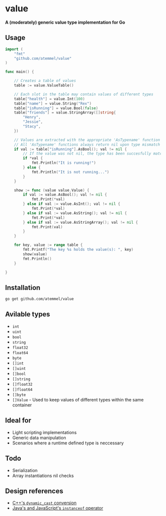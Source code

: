 # value

**A (moderately) generic value type implementation for Go**

## Usage

```go
import (
	"fmt"
	"github.com/atemmel/value"
)

func main() {

	// Creates a table of values
	table := value.ValueTable()

	// Each slot in the table may contain values of different types
	table["health"] = value.Int(100)
	table["name"] = value.String("Rex")
	table["isRunning"] = value.Bool(false)
	table["friends"] = value.StringArray([]string{
		"Henry",
		"Jessie",
		"Stacy",
	})

	// Values are extracted with the appropriate 'AsTypename' function
	// All 'AsTypename' functions always return nil upon type mismatch
	if val := table["isRunning"].AsBool(); val != nil {
		// If the value was not nil, the type has been succesfully matched
		if *val {
			fmt.Println("It is running!")
		} else {
			fmt.Println("It is not running...")
		}
	}

	show := func (value value.Value) {
		if val := value.AsBool(); val != nil {
			fmt.Print(*val)
		} else if val := value.AsInt(); val != nil {
			fmt.Print(*val)
		} else if val := value.AsString(); val != nil {
			fmt.Print(*val)
		} else if val := value.AsStringArray(); val != nil {
			fmt.Print(val)
		}
	}

	for key, value := range table {
		fmt.Printf("The key %s holds the value(s): ", key)
		show(value)
		fmt.Println()
	}

}

```

## Installation
```sh
go get github.com/atemmel/value
```

## Avilable types

* `int`
* `uint`
* `bool`
* `string`
* `float32`
* `float64`
* `byte`
* `[]int`
* `[]uint`
* `[]bool`
* `[]string`
* `[]float32`
* `[]float64`
* `[]byte`
* `[]Value` - Used to keep values of different types within the same container

## Ideal for

* Light scripting implementations
* Generic data manipulation
* Scenarios where a runtime defined type is neccessary

## Todo

* Serialization
* Array instantiations nil checks

## Design references

* [C++'s `dynamic_cast` conversion](https://en.cppreference.com/w/cpp/language/dynamic_cast)
* [Java's and JavaScript's `instanceof` operator](https://developer.mozilla.org/en-US/docs/Web/JavaScript/Reference/Operators/instanceof)
